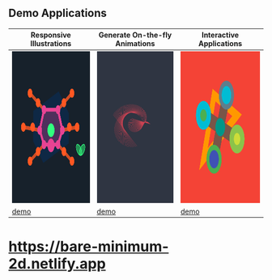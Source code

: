 ## Demo Applications

| Responsive Illustrations                                                            | Generate On-the-fly Animations                                                      | Interactive Applications                                                            |
| ----------------------------------------------------------------------------------- | ----------------------------------------------------------------------------------- | ----------------------------------------------------------------------------------- |
| [<img src="./example/src/demo1/demo.svg" height="300px" width="270px">][demo_link1] | [<img src="./example/src/demo2/demo.svg" height="300px" width="270px">][demo_link2] | [<img src="./example/src/demo3/demo.svg" height="300px" width="270px">][demo_link3] |
| [demo][demo_link1]                                                                  | [demo][demo_link2]                                                                  | [demo][demo_link3]                                                                  |

[demo_link1]: https://bare-minimum-2d.netlify.app/demo1
[demo_link2]: https://bare-minimum-2d.netlify.app/demo2
[demo_link3]: https://bare-minimum-2d.netlify.app/demo3

# https://bare-minimum-2d.netlify.app
